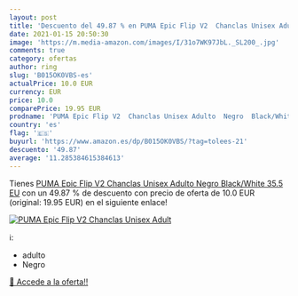```yaml
---
layout: post
title: 'Descuento del 49.87 % en PUMA Epic Flip V2  Chanclas Unisex Adult'
date: 2021-01-15 20:50:30
image: 'https://m.media-amazon.com/images/I/31o7WK97JbL._SL200_.jpg'
comments: true
category: ofertas
author: ring
slug: 'B015OK0VBS-es'
actualPrice: 10.0 EUR
currency: EUR
price: 10.0
comparePrice: 19.95 EUR
prodname: 'PUMA Epic Flip V2  Chanclas Unisex Adulto  Negro  Black/White   35.5 EU'
country: 'es'
flag: '🇪🇸'
buyurl: 'https://www.amazon.es/dp/B015OK0VBS/?tag=tolees-21'
descuento: '49.87'
average: '11.285384615384613'
---
```


Tienes [PUMA Epic Flip V2  Chanclas Unisex Adulto  Negro  Black/White   35.5 EU](https://www.amazon.es/dp/B015OK0VBS/?tag=tolees-21) con un 49.87 % de descuento con precio de oferta de 10.0 EUR (original: 19.95 EUR) en el siguiente enlace!

[![PUMA Epic Flip V2  Chanclas Unisex Adult](https://m.media-amazon.com/images/I/31o7WK97JbL._SL200_.jpg)](https://www.amazon.es/dp/B015OK0VBS/?tag=tolees-21)

ℹ️:

- adulto
- Negro

[🛒 Accede a la oferta!!](https://www.amazon.es/dp/B015OK0VBS/?tag=tolees-21)
